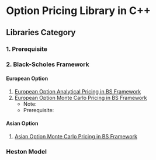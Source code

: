 # Option Pricing Library in C++

## Libraries Category

### 1. Prerequisite


### 2. Black-Scholes Framework
#### European Option
1. [European Option Analytical Pricing in BS Framework](https://github.com/cycbill/Option-Pricing-Library-in-Cpp/tree/master/black_scholes_vanilla)
2. [European Option Monte Carlo Pricing in BS Framework](https://github.com/cycbill/Option-Pricing-Library-in-Cpp/tree/master/black_scholes_monte_carlo)
   - Note: 
   - Prerequisite: 
#### Asian Option
1. [Asian Option Monte Carlo Pricing in BS Framework](https://github.com/cycbill/Option-Pricing-Library-in-Cpp/tree/master/asian_option_monte_carlo)

### Heston Model

